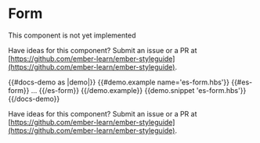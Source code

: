 # Form

This component is not yet implemented
<aside role="note">

Have ideas for this component? Submit an issue or a PR at [https://github.com/ember-learn/ember-styleguide](https://github.com/ember-learn/ember-styleguide).

</aside>

{{#docs-demo as |demo|}}
  {{#demo.example name='es-form.hbs'}}
    {{#es-form}}
    ...
    {{/es-form}}
  {{/demo.example}}
  {{demo.snippet 'es-form.hbs'}}
{{/docs-demo}}

<aside role="note">

Have ideas for this component? Submit an issue or a PR at [https://github.com/ember-learn/ember-styleguide](https://github.com/ember-learn/ember-styleguide).

</aside>